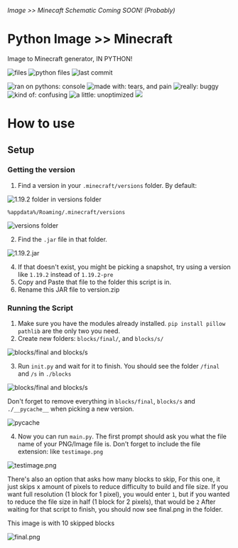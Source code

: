 
*Image >> Minecaft Schematic Coming SOON! (Probably)*
# Python Image >> Minecraft

Image to Minecraft generator, IN PYTHON!

![files](https://img.shields.io/github/directory-file-count/achoolucgust/python-image-to-minecraft) ![python files](https://img.shields.io/github/directory-file-count/achoolucgust/python-image-to-minecraft?extension=py&type=file&label=python%20files)  ![last commit](https://img.shields.io/github/last-commit/achoolucgust/python-image-to-minecraft) 

![ran on pythons: console](https://img.shields.io/badge/ran%20on%20python's-console-000000) ![made with: tears, and pain](https://img.shields.io/badge/made%20with-tears%2C%20and%20pain-orange) ![really: buggy](https://img.shields.io/badge/really-buggy-red) ![kind of: confusing](https://img.shields.io/badge/kind%20of-confusing-blue) ![a little: unoptimized](https://img.shields.io/badge/a%20little-unoptimized-blueviolet) ![](https://cdn.discordapp.com/attachments/971690756047765534/1054868577590726757/final.png)

# How to use
## Setup
### Getting the version
1. Find a version in your `.minecraft/versions` folder. By default:

![1.19.2 folder in versions folder](https://cdn.discordapp.com/attachments/971690756047765534/1054851567251116082/image.png)

`%appdata%/Roaming/.minecraft/versions` 

![versions folder](https://cdn.discordapp.com/attachments/971690756047765534/1054851567616000020/image.png)

2. Find the `.jar` file in that folder.

![1.19.2.jar](https://cdn.discordapp.com/attachments/971690756047765534/1054851566886199306/image.png)

4. If that doesn't exist, you might be picking a snapshot, try using a version like `1.19.2` instead of `1.19.2-pre`
5. Copy and Paste that file to the folder this script is in.
6. Rename this JAR file to version.zip
### Running the Script
1. Make sure you have the modules already installed. 
`pip install pillow pathlib` are the only two you need.
2. Create new folders: `blocks/final/`, and `blocks/s/`

![blocks/final and blocks/s](https://cdn.discordapp.com/attachments/971690756047765534/1054851685006184560/image.png)

3. Run `init.py` and wait for it to finish.
You should see the folder `/final` and `/s` in `./blocks`

![blocks/final and blocks/s](https://cdn.discordapp.com/attachments/971690756047765534/1054851685006184560/image.png)

Don't forget to remove everything in `blocks/final`, `blocks/s` and `./__pycache__` when picking a new version.

![pycache](https://cdn.discordapp.com/attachments/971690756047765534/1054853157366272081/image.png)

4. Now you can run `main.py`. The first prompt should ask you what the file name of your PNG/Image file is. Don't forget to include the file extension: like `testimage.png`

![testimage.png](https://cdn.discordapp.com/attachments/971690756047765534/1054851386879258685/testimage.png)

There's also an option that asks how many blocks to skip, For this one, it just skips x amount of pixels to reduce difficulty to build and file size. If you want full resolution (1 block for 1 pixel), you would enter `1`, but if you wanted to reduce the file size in half (1 block for 2 pixels), that would be `2`
After waiting for that script to finish, you should now see final.png in the folder.

This image is with 10 skipped blocks

![final.png](https://cdn.discordapp.com/attachments/971690756047765534/1054851102903898172/image.png)
